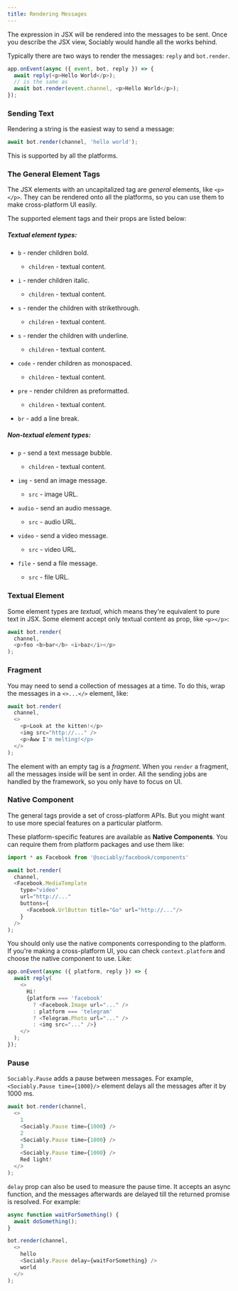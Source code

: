 ```yaml
---
title: Rendering Messages
---
```


The expression in JSX will be rendered into the messages to be sent.
Once you describe the JSX view, Sociably would handle all the works behind.

Typically there are two ways to render the messages: `reply` and `bot.render`.

```js
app.onEvent(async ({ event, bot, reply }) => {
  await reply(<p>Hello World</p>);
  // is the same as
  await bot.render(event.channel, <p>Hello World</p>);
});
```

### Sending Text

Rendering a string is the easiest way to send a message:

```js
await bot.render(channel, 'hello world');
```

This is supported by all the platforms.

### The General Element Tags

The JSX elements with an uncapitalized tag are _general_ elements, like `<p></p>`.
They can be rendered onto all the platforms,
so you can use them to make cross-platform UI easily.

The supported element tags and their props are listed below:

##### Textual element types:

- `b` - render children bold.
  - `children` - textual content.


- `i` - render children italic.
  - `children` - textual content.


- `s` - render the children with strikethrough.
  - `children` - textual content.


- `s` - render the children with underline.
  - `children` - textual content.


- `code` - render children as monospaced.
  - `children` - textual content.


- `pre` - render children as preformatted.
  - `children` - textual content.

- `br` - add a line break.

##### Non-textual element types:

- `p` - send a text message bubble.
  - `children` - textual content.

- `img` - send an image message.
  - `src` - image URL.


- `audio` - send an audio message.
  - `src` - audio URL.


- `video` - send a video message.
  - `src` - video URL.


- `file` - send a file message.
  - `src` - file URL.

### Textual Element

Some element types are *textual*,
which means they're equivalent to pure text in JSX.
Some element accept only textual content as prop,
like `<p></p>`:

```js
await bot.render(
  channel,
  <p>foo <b>bar</b> <i>baz</i></p>
);
```

### Fragment

You may need to send a collection of messages at a time.
To do this, wrap the messages in a `<>...</>` element, like:

```js
await bot.render(
  channel,
  <>
    <p>Look at the kitten!</p>
    <img src="http://..." />
    <p>Aww I'm melting!</p>
  </>
);
```

The element with an empty tag is a _fragment_.
When you `render` a fragment, all the messages inside will be sent in order.
All the sending jobs are handled by the framework,
so you only have to focus on UI.

### Native Component

The general tags provide a set of cross-platform APIs.
But you might want to use more special features on a particular platform.

These platform-specific features are available as **Native Components**.
You can require them from platform packages and use them like:

```js
import * as Facebook from '@sociably/facebook/components'

await bot.render(
  channel,
  <Facebook.MediaTemplate
    type="video"
    url="http://..."
    buttons={
      <Facebook.UrlButton title="Go" url="http://..."/>
    }
  />
);
```

You should only use the native components corresponding to the platform.
If you're making a cross-platform UI,
you can check `context.platform` and choose the native component to use.
Like:

```js
app.onEvent(async ({ platform, reply }) => {
  await reply(
    <>
      Hi!
      {platform === 'facebook'
        ? <Facebook.Image url="..." />
        : platform === 'telegram'
        ? <Telegram.Photo url="..." />
        : <img src="..." />}
    </>
  );
});
```

### Pause

`Sociably.Pause` adds a pause between messages.
For example, `<Sociably.Pause time={1000}/>` element delays all the messages after it by 1000 ms.

```js
await bot.render(channel,
  <>
    1
    <Sociably.Pause time={1000} />
    2
    <Sociably.Pause time={1000} />
    3
    <Sociably.Pause time={1000} />
    Red light!
  </>
);
```

`delay` prop can also be used to measure the pause time.
It accepts an async function, and the messages afterwards are delayed till the returned promise is resolved.
For example:

```js
async function waitForSomething() {
  await doSomething();
}

bot.render(channel,
  <>
    hello
    <Sociably.Pause delay={waitForSomething} />
    world
  </>
);
```
